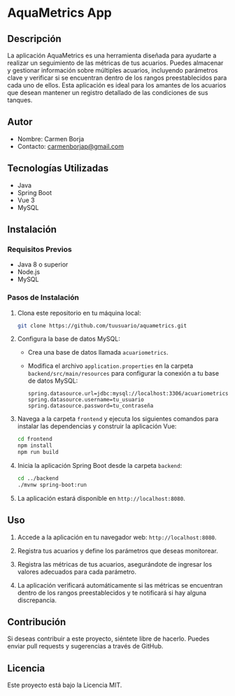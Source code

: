 # AquaMetrics App

## Descripción
La aplicación AquaMetrics es una herramienta diseñada para ayudarte a realizar un seguimiento de las métricas de tus acuarios. Puedes almacenar y gestionar información sobre múltiples acuarios, incluyendo parámetros clave y verificar si se encuentran dentro de los rangos preestablecidos para cada uno de ellos. Esta aplicación es ideal para los amantes de los acuarios que desean mantener un registro detallado de las condiciones de sus tanques.

## Autor
- Nombre: Carmen Borja
- Contacto: carmenborjap@gmail.com

## Tecnologías Utilizadas
- Java
- Spring Boot
- Vue 3
- MySQL

## Instalación

### Requisitos Previos
- Java 8 o superior
- Node.js
- MySQL

### Pasos de Instalación

1. Clona este repositorio en tu máquina local:

   ```bash
   git clone https://github.com/tuusuario/aquametrics.git
   ```

2. Configura la base de datos MySQL:
   
   - Crea una base de datos llamada `acuariometrics`.
   - Modifica el archivo `application.properties` en la carpeta `backend/src/main/resources` para configurar la conexión a tu base de datos MySQL:

     ```properties
     spring.datasource.url=jdbc:mysql://localhost:3306/acuariometrics
     spring.datasource.username=tu_usuario
     spring.datasource.password=tu_contraseña
     ```

3. Navega a la carpeta `frontend` y ejecuta los siguientes comandos para instalar las dependencias y construir la aplicación Vue:

   ```bash
   cd frontend
   npm install
   npm run build
   ```

4. Inicia la aplicación Spring Boot desde la carpeta `backend`:

   ```bash
   cd ../backend
   ./mvnw spring-boot:run
   ```

5. La aplicación estará disponible en `http://localhost:8080`.

## Uso

1. Accede a la aplicación en tu navegador web: `http://localhost:8080`.

2. Registra tus acuarios y define los parámetros que deseas monitorear.

3. Registra las métricas de tus acuarios, asegurándote de ingresar los valores adecuados para cada parámetro.

4. La aplicación verificará automáticamente si las métricas se encuentran dentro de los rangos preestablecidos y te notificará si hay alguna discrepancia.

## Contribución
Si deseas contribuir a este proyecto, siéntete libre de hacerlo. Puedes enviar pull requests y sugerencias a través de GitHub.

## Licencia
Este proyecto está bajo la Licencia MIT.